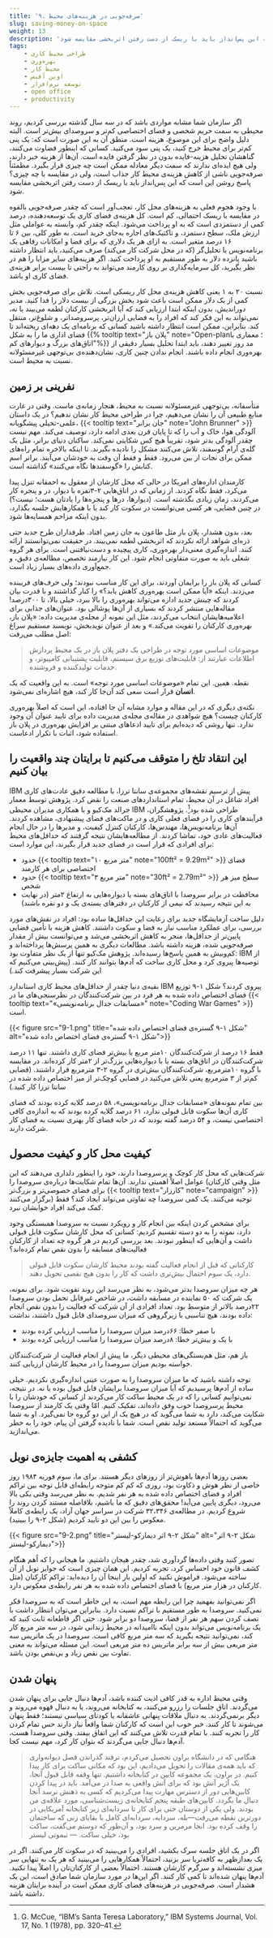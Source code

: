 ```yaml
---
title: '۹. صرفه‌جویی در هزینه‌های محیط'
slug: saving-money-on-space
weight: 13
description: 'مطمئناً صرفه‌جویی ناشی از کاهش هزینه‌ی محیط کار جذاب است، ولی در مقایسه با چه چیزی؟ پاسخ روشن این است که این پس‌انداز باید با ریسک از دست رفتن اثربخشی مقایسه شود'
tags:
    - طراحی محیط کاری
    - بهره‌وری
    - محیط کار
    - اوپن آفیس
    - توسعه نرم‌افزار
    - open office
    - productivity
---
```


اگر سازمان شما مشابه مواردی باشد که در سه سال گذشته بررسی کردیم، روند محیطی به سمت حریم شخصی و فضای اختصاصی کم‌تر و سروصدای بیش‌تر است. البته دلیل واضح برای این موضوع، هزینه است. منطق آن به این صورت است که: یک پنی کم‌تر برای محیط خرج کنید، یک پنی سود می‌کنید. کسانی که اینطور قضاوت می‌کنند، گناهشان تحلیل هزینه-فایده بدون در نظر گرفتن فایده است. آن‌ها از هزینه خبر دارند، ولی هیچ ایده‌ای ندارند که سمت دیگر معادله ممکن است چه چیزی قرار بگیرد. مطمئناً صرفه‌جویی ناشی از کاهش هزینه‌ی محیط کار جذاب است، ولی در مقایسه با چه چیزی؟ پاسخ روشن این است که این پس‌انداز باید با ریسک از دست رفتن اثربخشی مقایسه شود.

با وجود هجوم فعلی به هزینه‌های محل کار، تعجب‌آور است که چقدر صرفه‌جویی بالقوه در مقایسه با ریسک احتمالی، کم است. کل هزینه‌ی فضای کاری یک توسعه‌دهنده، درصد کمی از دستمزدی است که به او پرداخت می‌شود. اینکه چقدر کم، وابسته به عواملی مثل ارزش ملک، سطح دستمزد، و تاکتیک‌های اجاره به‌جای خرید است. به طور کلی، بین ۶ تا ۱۶ درصد متغیر است. به ازای هر یک دلاری که برای فضا و امکانات رفاهی یک برنامه‌نویس یا تحلیل‌گر (که در محل شرکت کار می‌کند) صرف می‌کنید، باید انتظار داشته باشید پانزده دلار به طور مستقیم به او پرداخت کنید. اگر هزینه‌های سایر مزایا را هم در نظر بگیرید، کل سرمایه‌گذاری بر روی کارمند می‌تواند به راحتی تا بیست برابر هزینه‌ی فضای کاری او باشد.

نسبت ۲۰ به ۱ یعنی کاهش هزینه‌ی محل کار ریسکی است. تلاش برای صرفه‌جویی بخش کمی از یک دلار ممکن است باعث شود بخش بزرگی از بیست دلار را فدا کنید. مدیر دوراندیش، بدون اینکه ابتدا ارزیابی کند که آیا اثربخشی کارکنان لطمه می‌بیند یا نه، نمی‌تواند به این فکر کند که افراد را به فضایی ارزان‌تر، پرسروصداتر، و شلوغ‌تر، منتقل کند. بنابراین، ممکن است انتظار داشته باشید کسانی که برنامه‌ای یک دهه‌ای ریخته‌اند تا فضای اداری ما را به شکل {{% tooltip text="پلان باز" note="Open-plan؛ معماری با اتاق‌های بزرگ و دیوارهای کم"%}} مد روز تغییر دهند، باید ابتدا تحلیل بسیار دقیقی از بهره‌وری انجام داده باشند. انجام ندادن چنین کاری، نشان‌دهنده‌ی بی‌توجهی غیرمسئولانه نسبت به محیط است.

## نفرینی بر زمین

متأسفانه، بی‌توجهی غیرمسئولانه نسبت به محیط، هنجار زمانه‌ی ماست. وقتی در غارت منابع طبیعی آن را نشان می‌دهیم، چرا در طراحی محیط کار نشان ندهیم؟ در یک داستان علمی-تخیلی پیشگویانه، {{< tooltip text="جان برانر" note="John Brunner" >}} آلودگی هوا، خاک و آب را که تا پایان قرن بعدی ادامه دارد، توصیف می‌کند. مهم نیست چقدر آلودگی بدتر شود، تقریباً هیچ کس شکایتی نمی‌کند. ساکنان دنیای برانر، مثل یک گله‌ی آرام گوسفند، تلاش می‌کنند مشکل را نادیده بگیرند. تا اینکه بالاخره تمام راه‌های ممکن برای نجات از بین می‌رود. فقط و فقط آن وقت به خودشان می‌آیند. برانر اسم کتابش را «گوسفند‌ها نگاه می‌کنند» گذاشته است.

کارمندان اداره‌های امریکا در حالی که محل کارشان از معقول به احمقانه تنزل پیدا می‌کرد، فقط نگاه کردند. از زمانی که در اتاق‌هایی ۲-۳نفره با دیوار، در و پنجره کار می‌کردند، زمان زیادی نگذشته است. (دیوارها، درها و پنجر‌ه‌ها را یادتان هست؛ نیست؟) در چنین فضایی، هر کسی می‌توانست در سکوت کار کند یا با همکارهایش جلسه بگذارد، بدون اینکه مزاحم همسایه‌ها شود.

بعد، بدون هشدار، پلان باز مثل طاعون به جان زمین افتاد. طرفداران طرح جدید حتی ذره‌ای شواهد ارائه نکردند که اثربخشی لطمه نمی‌بیند. در حقیقت نمی‌توانستند ارائه کنند. اندازه‌گیری معنی‌دار بهره‌وری، کاری پیچیده و دست‌نیافتنی است. برای هر گروه شغلی باید به صورت متفاوتی انجام شود. این کار نیازمند تخصص، مطالعه‌ی دقیق، و جمع‌آوری داده‌های بسیار زیاد است.

کسانی که پلان باز را برایمان آوردند، برای این کار مناسب نبودند؛ ولی حرف‌های فریبنده می‌زدند. اینکه «آیا ممکن است بهره‌وری کاهش یابد؟» را کنار گذاشتند و با قدرت بیان کردند که چینش جدید اداره می‌تواند بهره‌وری را بالا ببرد، خیلی بالا، تا ۳۰۰درصد! مقاله‌هایی منتشر کردند که بسیاری از آن‌ها پوشالی بود. عنوان‌های جذابی برای اعلامیه‌هایشان انتخاب می‌کردند، مثل این نمونه از مجله‌ی مدیریت داده: «پلان باز، بهره‌وری کارکنان را تقویت می‌کند.» و بعد از عنوان نویدبخش، نویسند مستقیم سراغ اصل مطلب می‌رفت:

> موضوعات اساسی مورد توجه در طراحی یک دفتر پلان باز در یک محیط پردازش اطلاعات عبارتند از: قابلیت‌های توزیع برق سیستم، قابلیت پشتیبانی کامپیوتر، و خدمات تولید‌کننده و فروشنده.

نقطه. همین. این تمام «موضوعات اساسی مورد توجه» است. به این واقعیت که یک **انسان** قرار است سعی کند آن‌جا کار کند، هیچ اشاره‌ای نمی‌شود.

نکته‌ی دیگری که در این مقاله و موارد مشابه آن جا افتاده، این است که اصلاً بهره‌وری کارکنان چیست؟ هیچ شواهدی در مقاله‌ی مجله‌ی مدیریت داده برای تایید عنوان آن وجود ندارد. تنها روشی که دیده‌ایم برای تایید ادعاهای مبتنی بر افزایش بهره‌وری در پلان باز استفاده شود، اثبات با تکرار ادعاست.

## این انتقاد تلخ را متوقف می‌کنیم تا برایتان چند واقعیت را بیان کنیم

IBM پیش از ترسیم نقشه‌های مجموعه‌ی سانتا ترزا،‌ با مطالعه دقیق عادت‌های کاری افراد شاغل در آن محیط، تمام استانداردهای صنعت را نقض کرد. پژوهش توسط معمار جرالد مک‌کیو و با همکاری مدیران محیطی IBM طراحی شده بود[^1]. پژوهشگران، فرآیندهای کاری را در فضای فعلی کاری و در ماکت‌های فضای پیشنهادی، مشاهده کردند. آن‌ها برنامه‌نویس‌ها، مهندس‌ها، کارکنان کنترل کیفیت، و مدیرها را در حال انجام فعالیت‌های عادی خود، تماشا کردند. از مطالعه‌هایشان نتیجه گرفتند که حداقل‌های محیط برای افرادی که قرار است در فضای جدید قرار بگیرند، این موارد است:

* حدود {{< tooltip text="۱۰ متر مربع" note="100ft² = 9.29m²" >}} فضای اختصاصی برای هر کارمند
* حدود {{< tooltip text="۳ متر مربع" note="30ft² = 2.79m²" >}} سطح میز هر شخص
* محافظت در برابر سروصدا با اتاق‌های بسته یا دیواره‌هایی به ارتفاع ۲متر (در نهایت به این نتیجه رسیدند که نیمی از کارکنان در دفترهای بسته‌ی یک و دو نفره باشند)

دلیل ساخت آزمایشگاه جدید برای رعایت این حداقل‌ها ساده بود: افراد در نقش‌های مورد بررسی، برای عملکرد مناسب نیاز به فضا و سکوت داشتند. کاهش هزینه با تأمین فضایی پایین‌تر از حداقل‌ها، منجر به کاهش اثربخشی می‌شد و می‌توانست بیش از مقدار صرفه‌جویی شده، هزینه داشته باشد. مطالعات دیگری به همین پرسش‌ها پرداخته‌اند و کم‌وبیش به همین پاسخ‌ها رسیده‌اند. پژوهش مک‌کیو تنها از یک نظر متفاوت بود: IBM از توصیه‌ها پیروی کرد و محل کاری ساخت که آدم‌ها بتوانند کار کنند. (پیش‌بینی می‌کنیم که این شرکت بسیار پیشرفت کند.)

بقیه‌ی دنیا چقدر از حداقل‌های محیط کاری استاندارد IBM پیروی کردند؟ شکل ۱-۹ توزیع فضای اختصاص داده شده به هر فرد در بین شرکت‌کنندگان در نظرسنجی‌های ما در {{< tooltip text="«مسابقات جدال برنامه‌نویسی»" note="Coding War Games" >}} است.

<div class="text-center">
{{< figure src="9-1.png" title="شکل ۱-۹ گستره‌ی فضای اختصاص داده شده" alt="شکل ۱-۹ گستره‌ی فضای اختصاص داده شده">}}
</div>

فقط ۱۶ درصد از شرکت‌کنندگان ۱۰متر مربع یا بیش‌تر فضای کاری داشتند. تنها ۱۱ درصد شرکت‌کنندگان در اتاق‌های بسته یا با دیواره‌هایی بزرگ‌تر از ۲متر کار کرده‌اند. در مقایسه با گروه ۱۰مترمربع، شرکت‌کنندگان بیش‌تری در گروه ۲-۳ مترمربع قرار داشتند. (فضایی کم‌تر از ۳ مترمربع یعنی تلاش می‌کنید در فضایی کوچک‌تر از میز اختصاص داده شده در سانتا ترزا کار کنید.)

بین تمام نمونه‌های «مسابقات جدال برنامه‌نویسی»، ۵۸ درصد گلایه کرده بودند که فضای کاری آن‌ها سکوت قابل قبولی ندارد، ۶۱ درصد گلایه کرده بودند که به اندازه‌ی کافی اختصاصی نیست، و ۵۴ درصد گفته بودند که در خانه فضای کار بهتری نسبت به فضای کار شرکت دارند.

## کیفیت محل کار و کیفیت محصول

شرکت‌هایی که محل کار کوچک و پرسروصدا دارند، خود را اینطور دلداری می‌دهند که این عوامل اصلاً اهمیتی ندارند. آن‌ها تمام شکایت‌ها درباره‌ی سروصدا را (مثل وقتی کارکنان برای فضای خصوصی‌تر و بزرگ‌تر {{< tooltip text="کارزار" note="campaign" >}} برگزار می‌کنند) توجیه می‌کنند. یک کمی سروصدا چه تفاوتی می‌تواند ایجاد کند؟ فقط کمک می‌کند افراد خوابشان نبرد.

برای مشخص کردن اینکه بین انجام کار و رویکرد نسبت به سروصدا همبستگی وجود دارد، نمونه را به دو دسته تقسیم کردیم: کسانی که محل کارشان سکوت قابل قبولی داشت و آن‌هایی که اینطور نبودند. بعد بررسی کردیم در هر گروه چه تعداد از کارکنان فعالیت‌های مسابقه را بدون نقص تمام کرده‌اند؟

> کارکنانی که قبل از انجام فعالیت گفته بودند محیط کارشان سکوت قابل قبولی دارد، یک سوم احتمال بیش‌تری داشت که کار را بدون هیچ نقصی تحویل دهند.

هر چه میزان سروصدا بدتر می‌شود، به نظر می‌رسد این روند تقویت شود. برای نمونه، یک شرکت که ۵۰ نماینده در مسابقه داشت، در شاخص غیرقابل تحمل بودن سروصدا ۲۲درصد بالاتر از متوسط بود. تعداد افرادی از آن شرکت که فعالیت را بدون نقص انجام داده بودند، هیچ تناسبی با زیرگروهی که میزان سروصدای قابل قبول داشتند، نداشت:

* با صفر خطا: ۶۶درصد میزان سروصدا را مناسب ارزیابی کرده بودند
* با یک و بیش‌تر خطا: ۸درصد میزان سروصدا را مناسب ارزیابی کرده بودند

باز هم، مثل هم‌بستگی‌های محیطی دیگر، ما پیش از انجام فعالیت از شرکت‌کنندگان خواسته بودیم میزان سروصدا را در محیط کارشان ارزیابی کنند.

توجه داشته باشید که ما میزان سروصدا را به صورت عینی اندازه‌گیری نکردیم. خیلی ساده از آدم‌ها پرسیدیم که آیا میزان سروصدا برایشان قابل قبول بوده یا نه. در نتیجه، نمی‌توانیم کسانی را که در یک محیط ساکت کار می‌کردند از کسانی که خودشان را با محیط پرسروصدا خوب وفق داده‌اند، تفکیک کنیم. امّا وقتی یک کارمند از سروصدا شکایت می‌کند، دارد به شما می‌گوید که در هیچ یک از این دو گروه جا نمی‌گیرد. او به شما می‌گوید که احتمالاً مستعد تولید نقص است. شما با نادیده گرفتن آن پیام، خود را به خطر می‌اندازید.

## کشفی به اهمیت جایزه‌ی نوبل

بعضی روزها آدم‌ها باهوش‌تر از روزهای دیگر هستند. برای ما، سوم فوریه ۱۹۸۴ روز خاصی از نظر هوش و ذکاوت بود، روزی که کم کم متوجه رابطه‌ای قابل توجه بین تراکم افراد و فضای اختصاص داده شده به هر نفر شدیم. به نظر می‌رسد وقتی یکی بالا می‌رود، دیگری پایین می‌آید! محقق‌های دقیق که ما باشیم، بلافاصله مستند کردن روند را شروع کردیم. در مطالعه‌ی ۳۲،۳۴۶ شرکت در سراسر جهان آزاد، یک رابطه‌ی کاملاً معکوس را بین این دو تایید کردیم (شکل ۲-۹ را ببینید).

<div class="text-center">
{{< figure src="9-2.png" title="شکل ۲-۹ اثر دیمارکو-لیستر" alt="شکل ۲-۹ اثر دیمارکو-لیستر">}}
</div>

تصور کنید وقتی داده‌ها گردآوری شد، چقدر هیجان داشتیم. ما هیجانی را که اُهم هنگام کشف قانون خود احساس کرد، تجربه کردیم. این همان چیزی است که جوایز نوبل از آن ساخته می‌شود. فراموش نکنید که اولین بار اینجا آن را دیده‌اید: تراکم کارکنان (مثل کارکنان در هزار متر مربع) با فضای اختصاص داده شده به هر نفر رابطه‌ی معکوس دارد.

اگر نمی‌توانید بفهمید چرا این رابطه مهم است، به این خاطر است که به سروصدا فکر نمی‌کنید. سروصدا به طور مستقیم با تراکم نسبت دارد. بنابراین می‌توان انتظار داشت با نصف کردن سهم هر نفر از فضا، سروصدا دو برابر شود. حتی اگر قاطعانه ثابت کنید که یک برنامه‌نویس می‌تواند بدون اینکه ناامیدانه در محیط زندانی شود، در سه متر مربع کار کند، نمی‌توانید نتیجه بگیرید که سه متر مربع کافی است. سروصدا در یک ماتریس سه متر مربعی بیش از سه برابر ماتریس ده متر مربعی است. این مسئله می‌تواند به معنی تفاوت بین نقص زیاد و بی‌نقص بودن باشد.

## پنهان شدن

وقتی محیط اداره به قدر کافی اذیت کننده باشد، آدم‌ها دنبال جایی برای پنهان شدن می‌گردند. اتاق جلسات را رزرو می‌کنند، به کتابخانه می‌روند، یا به دنبال قهوه می‌روند و دیگر برنمی‌گردند. به دنبال ملاقات پنهانی عاشقانه یا کودتای سیاسی نیستند؛ فقط پنهان می‌شوند تا کار کنند. خبر خوب این است که کارکنان شما واقعاً نیاز دارند حس تمام کردن کار را تجربه کنند. با تمام قدرت تلاش می‌کنند که این اتفاق بیفتد. وقتی سروصدا هست، آدم‌ها دنبال جایی می‌گردند که بتوان کار کرد، مهم نیست کجا.

> هنگامی که در دانشگاه براون تحصیل می‌کردم، ترفند گذراندن فصل دیوانه‌واری که باید همه‌ی مقالات را تحویل می‌دادیم، این بود که مکانی ساکت برای کار پیدا کنیم. در براون، یک مجموعه کابین در کتابخانه داشتیم. تنها وقفه قابل قبول آنجا، یک آژیر آتش بود که برای آتش واقعی به صدا در می‌آمد. باید در پیدا کردن کابین‌هایی دور از دسترس مهارت پیدا می‌کردیم که کسی به ذهنش نرسد آنجا دنبال ما بگردد. کابین‌های طبقه پنجم کتابخانه‌ی زیست‌شناسی، مورد علاقه‌ی من بودند. ولی یکی از دوستان حتی برای کار تا سردابه‌ای زیر کتابخانه آمریکایی در دورترین نقطه می‌رفت—بله، سردابه، سردابه‌ای کامل با بقایای زنی که ساختمان را وقف کرده بود. انجا مرمرین و سرد بود، و آن‌طور که دوستم می‌گفت، ساکت بود، خیلی ساکت.
> <span>— تیموتی لیستر</span>

اگر در یک اتاق جلسه سرک بکشید، افرادی را می‌بینید که در سکوت کار می‌کنند. اگر در یک بعدازظهر به کافه‌تریا سر بزنید، احتمالاً همکارهایی را می‌بینید که هر یک به تنهایی سر میزی نشسته‌اند و سرگرم کارشان هستند. احتمالاً بعضی از کارکنان‌تان را اصلاً پیدا نکنید. آدم‌ها پنهان شده‌اند تا کمی کار کنند. اگر این‌ها در مورد سازمان شما صادق است، این یک هشدار است. صرفه‌جویی در هزینه‌های فضای کاری ممکن است در آینده برایتان هزینه داشته باشد.

<!-- footnotes -->
[^1]:
    G. McCue, “IBM’s Santa Teresa Laboratory,” IBM Systems Journal, Vol. 17, No. 1 (1978), pp. 320–41.
